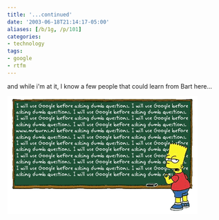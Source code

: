 ```yaml
---
title: '...continued'
date: '2003-06-18T21:14:17-05:00'
aliases: [/b/1g, /p/101]
categories:
- technology
tags:
- google
- rtfm
---
```

and while i'm at it, I know a few people that could learn from Bart here...

<img src="bartgoogle.gif" 
  alt="Bart Simpson writing over and over on a blackboard, 'I will use Google before asking dumb questions'." />
